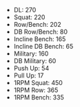 * DL: 270
*  Squat: 220
*  Row/Bench: 202
*  DB Row/Bench: 80
*  Incline Bench: 165
*  Incline DB Bench: 65
*  Military: 160
*  DB Military: 60
*  Push Up: 54
*  Pull Up: 17
*  1RPM Squat: 450
*  1RPM Row: 365
*  1RPM Bench: 335
